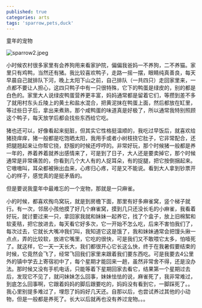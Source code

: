 ```yaml
---
published: true
categories: arts
tags: 'sparrow,pets,duck'
---
```

童年的宠物

![sparrow2.jpeg]({{site.baseurl}}/images/sparrow2.jpeg)

小时候农村很多家里有会养狗用来看家护院，偏偏我爸妈一不养狗，二不养猫。家里只有鸡鸭，当然还有猪。我比较喜欢鸭子，走路一摇一摆，眼睛纯真善良，每天早晨自己就排队下河，晚上太阳下山之前，自己排队（一共四只）走回家里来，一点都不要让人担心，这四只鸭子中有一只很特殊，它下的鸭蛋是绿皮的，别的都是白色的。家里大人说绿皮鸭蛋营养更丰富，妈妈通常都是留着它们，等攒到差不多了就用村东头丘陵上的黄土和盐水混合，把黄泥抹在鸭蛋上面，然后都放在缸里，等过些日子后，拿出来煮熟，那个咸鸭蛋的味道真是好极了，所以通常我特别照顾这个鸭子，每天放学后都会找些东西给它吃。

猪也还可以，好像看起来挺脏，但其实它性格挺温顺的，我吃过早饭后，就喜欢给猪挠痒痒，猪一般都是吃饱晒太阳，我用手或者小树枝挠它肚子，它非常配合，还把腿翘起来让你帮它挠，舒服的时候还哼哼的。非常好玩，那个时候猪一般都是养一年的，养着养着就养出感情来了，可是到了日子，大人还是要卖掉它，那个时候通常是非常痛苦的，你看到几个大人有的人捉耳朵，有的捉腿，把它按倒捆起来。它嗷嗷叫，耳朵都被揪出血来，心疼归心疼，可是又不能说。看到大人拿到钞票开心的样子，感觉真的是挺矛盾的。

但是要说我童年中最难忘的一个宠物，那就是一只麻雀。

小的时候，都喜欢掏鸟窝玩，就是到房檐下面，那里有好多麻雀窝，竖个梯子就行。有一次，邻居小孩他摸了好几个麻雀窝，摸到几只还没长毛的小麻雀，我看着好玩，就讨要过来一只，拿回家我就和妹妹一起养它，找了个盒子，放上旧棉絮和软麦秸，把它放进去，每天看它好多次，它一开始不怎么吃，后来不害怕我们了，每次过去，它就长大嘴冲我们叫，我知道它这是饿了，我和妹妹通常会把馒头揪一点点，弄的比较软，放进它嘴里，它吃的很快，可是我们又不敢喂它太多，怕噎死了。就这样，它一天一天长大，我们都很开心它长这么快，终于在我暑假要结束的时候，它竟然会飞了，经常飞回我们家里来跟着我们要东西吃。可是我要去4公里外的镇中学去上寄宿初中了，每个星期才能回来一趟，虽然非常舍不得，还是没办法。那时候又没有手机电话，只能等着下星期回家去看它，结果第一个星期过去后，发现它不见了，就问妹妹怎么回事，妹妹怯怯的说，麻雀死了，我非常难过，到底怎么回事啊，它跟着妈妈的脚后跟要吃的，妈妈没有看到它，一脚踩死了。。我心里别提多难过了，埋怨了妈妈好几天还。自那以后，也尝试养过其他的小动物，但是一般都是养死了。长大以后就再也没有养过宠物。。。
